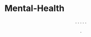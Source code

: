 # Mental-Health
<!DOCTYPE html>
<html lang="en">
    <head>
        <meta charset="UTF-8">
        <meta http-equiv="X-UA-Compatible" conten=""IE-edge>
        <title>Health Spa-Get Medical Attention</title>       
        <meta name="viewport" content="width=device-width, initial-scale=1">
<link rel="stylesheet" href="https://cdnjs.cloudflare.com/ajax/libs/font-awesome/4.7.0/css/font-awesome.min.css">
    </head>
    <body>
        
<header>
    <div class="social">
        <a href="#" class="fa fa-facebook"></a>
        <a href="#" class="fa fa-twitter"></a>
        <a href="#" class="fa fa-instagram"></a>
.
.
.
.
.

.

